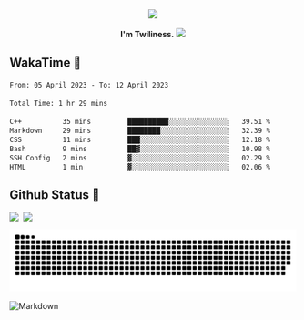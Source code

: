 <div align="center">
<img src="https://images.weserv.nl/?url=avatars.githubusercontent.com/u/10475770?v=4&h=360&w=360&fit=cover&mask=circle&maxage=7d"/>
</div>

<div align="center">

**I'm Twiliness.** <a href="https://github.com/DarkHighness"><img src="https://media.giphy.com/media/hvRJCLFzcasrR4ia7z/giphy.gif" width="5%"></a>

</div>

## WakaTime 🧐

<!--START_SECTION:waka-->

```text
From: 05 April 2023 - To: 12 April 2023

Total Time: 1 hr 29 mins

C++          35 mins         ██████████░░░░░░░░░░░░░░░   39.51 %
Markdown     29 mins         ████████░░░░░░░░░░░░░░░░░   32.39 %
CSS          11 mins         ███░░░░░░░░░░░░░░░░░░░░░░   12.18 %
Bash         9 mins          ██▓░░░░░░░░░░░░░░░░░░░░░░   10.98 %
SSH Config   2 mins          ▓░░░░░░░░░░░░░░░░░░░░░░░░   02.29 %
HTML         1 min           ▓░░░░░░░░░░░░░░░░░░░░░░░░   02.06 %
```

<!--END_SECTION:waka-->

## Github Status 🥰

<div style="display: flex; gap: 8px;">
<img src="https://github-readme-stats.vercel.app/api?username=DarkHighness&count_private=true&show_icons=true&hide_border=true"/>
<img src="https://github-readme-stats.vercel.app/api/top-langs/?username=DarkHighness&hide_border=true"/>
</div>

<!-- ![3D-Profile](https://raw.githubusercontent.com/DarkHighness/DarkHighness/master/profile-3d-contrib/profile-south-season-animate.svg) -->

![Snake-Profile](https://raw.githubusercontent.com/DarkHighness/DarkHighness/master/dist/github-snake.svg)

 ![Markdown](https://img.shields.io/badge/markdown%20💘-%23000000.svg?style=for-the-badge&logo=markdown&logoColor=white)


